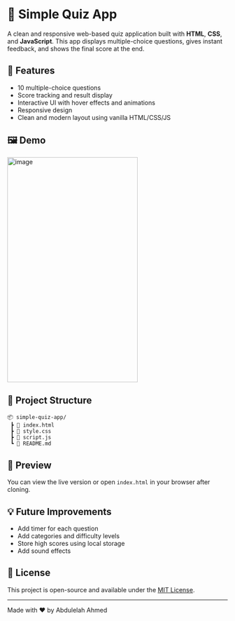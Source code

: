 # 🧠 Simple Quiz App

A clean and responsive web-based quiz application built with **HTML**, **CSS**, and **JavaScript**. This app displays multiple-choice questions, gives instant feedback, and shows the final score at the end.

## 🚀 Features

- 10 multiple-choice questions
- Score tracking and result display
- Interactive UI with hover effects and animations
- Responsive design
- Clean and modern layout using vanilla HTML/CSS/JS

## 🖼️ Demo

<img width="298" height="513" alt="image" src="https://github.com/user-attachments/assets/1a0b8723-ae74-4793-9aa6-18667a1ce67a" />


## 📁 Project Structure

```
📦 simple-quiz-app/
 ┣ 📄 index.html
 ┣ 📄 style.css
 ┣ 📄 script.js
 ┗ 📄 README.md
```

## 📸 Preview

You can view the live version or open `index.html` in your browser after cloning.


## 💡 Future Improvements

- Add timer for each question
- Add categories and difficulty levels
- Store high scores using local storage
- Add sound effects

## 📜 License

This project is open-source and available under the [MIT License](LICENSE).

---

Made with ❤️ by Abdulelah Ahmed
